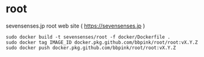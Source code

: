# root
  sevensenses.jp root web site ( https://sevensenses.jp )

```
sudo docker build -t sevensenses/root -f docker/Dockerfile .
sudo docker tag IMAGE_ID docker.pkg.github.com/bbpink/root/root:vX.Y.Z
sudo docker push docker.pkg.github.com/bbpink/root/root:vX.Y.Z
```
